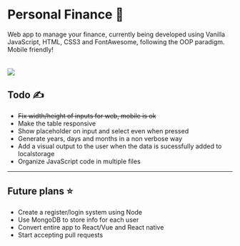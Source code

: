 # <h1>Personal Finance 🧾</h1>

Web app to manage your finance, currently being developed using Vanilla JavaScript, HTML, CSS3 and FontAwesome, following the OOP paradigm. Mobile friendly!<br>
<br><br>
<img src="https://i.imgur.com/lyqEg7G.png"></img>

<h2>Todo ✍</h2>
<ul>
  <li><strike>Fix width/height of inputs for web, mobile is ok</strike></li>
  <li>Make the table responsive</li>
  <li>Show placeholder on input and select even when pressed</li>
  <li>Generate years, days and months in a non verbose way</li>
  <li>Add a visual output to the user when the data is sucessfully added to localstorage</li>
  <li>Organize JavaScript code in multiple files</li>
</ul>
<hr>
<h2>Future plans ⭐</h2>
<ul>
  <li>Create a register/login system using Node</li>
  <li>Use MongoDB to store info for each user</li>
  <li>Convert entire app to React/Vue and React native</li>
  <li>Start accepting pull requests</li>
</ul>
